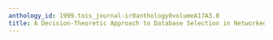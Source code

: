 ```yaml
---
anthology_id: 1999.tois_journal-ir0anthology0volumeA17A3.0
title: A Decision-Theoretic Approach to Database Selection in Networked IR
---
```

